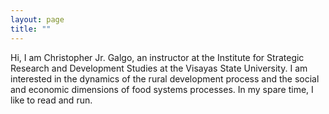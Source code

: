 ```yaml
---
layout: page
title: ""
---
```


Hi, I am Christopher Jr. Galgo, an instructor at the Institute for Strategic Research and Development Studies at the Visayas State University. I am interested in the dynamics of the rural development process and the social and economic dimensions of food systems processes.
In my spare time, I like to read and run. 

